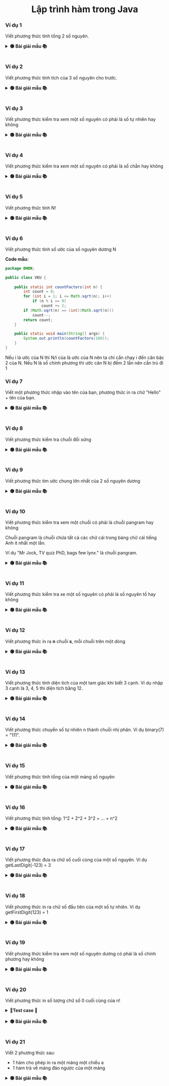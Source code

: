 <div align="center">

# Lập trình hàm trong Java
</div>

### Ví dụ 1

Viết phương thức tính tổng 2 số nguyên.

<details>
<summary> <strong>🟢 Bài giải mẫu 📚</strong></summary>

```java
package DHDN;

public class VKU {
	
	public static int sum(int a, int b) {
		return a + b;
	}

	public static void main(String[] args) {
		System.out.println(sum(5, 7));
	}
}
```

</details>
<br>

### Ví dụ 2

Viết phương thức tính tích của 3 số nguyên cho trước.

<details>
<summary> <strong>🟢 Bài giải mẫu 📚</strong></summary>

```java
package VKU;

public class Example {
	public static int mul(int a, int b, int c) {
		return a * b * c;
	}
	
	public static void main(String[] args) {
		System.out.println(mul(2, 3, 2)); //12
	}
}
```

</details>
<br>

### Ví dụ 3

Viết phương thức kiểm tra xem một số nguyên có phải là số tự nhiên hay không

<details>
<summary> <strong>🟢 Bài giải mẫu 📚</strong></summary>

```java
package VKU;

public class Example {
	public static boolean isNaturalNumber(int n) {
		return n >= 0;
	}
	
	public static void main(String[] args) {
		System.out.println(isNaturalNumber(0));
	}
}
```

</details>
<br>

### Ví dụ 4

Viết phương thức kiểm tra xem một số nguyên có phải là số chẵn hay không

<details>
<summary> <strong>🟢 Bài giải mẫu 📚</strong></summary>

```java
package VKU;

public class Example {
	public static boolean isEven(int n) {
		return n % 2 == 0;
	}
	
	public static void main(String[] args) {
		System.out.println(isEven(10));
	}
}
```

</details>
<br>

### Ví dụ 5

Viết phương thức tính N!

<details>
<summary> <strong>🟢 Bài giải mẫu 📚</strong></summary>

```java
package VKU;

public class Example {
	public static int calculateFactorial(int n) {
		int factor = 1;
		for (int i = 2; i <= n; i++)
			factor *= i;
		return factor;
	}
	
	public static void main(String[] args) {
		System.out.println(calculateFactorial(5)); //120
	}
}
```

</details>
<br>

### Ví dụ 6

Viết phương thức tính số ước của số nguyên dương N

**Code mẫu:**

```java
package DHDN;

public class VKU {
	
	public static int countFactors(int n) {
		int count = 0;
		for (int i = 1; i <= Math.sqrt(n); i++)
			if (n % i == 0) 
				count += 2;
		if (Math.sqrt(n) == (int)(Math.sqrt(n)))
			count--;
		return count;
	}

	public static void main(String[] args) {
		System.out.println(countFactors(100));
	}
}
```

Nếu i là ước của N thì N/i của là ước của N nên ta chỉ cần chạy i đến căn bậc 2 của N. Nếu N là số chính phương thì ước căn N bị đếm 2 lần nên cần trù đi 1

### Ví dụ 7

Viết một phương thức nhập vào tên của bạn, phương thức in ra chữ "Hello" + tên của bạn.

<details>
<summary> <strong>🟢 Bài giải mẫu 📚</strong></summary>

```java
package VKU;

public class Example {
	public static void printName(String name) {
		System.out.println("Hello " + name);
	}
	
	public static void main(String[] args) {
		printName("Hải"); //Hello Hải
	}
}
```

</details>
<br>

### Ví dụ 8

Viết phương thức kiểm tra chuỗi đối xứng

<details>
<summary> <strong>🟢 Bài giải mẫu 📚</strong></summary>

```java
package VKU;

public class Example {
	public static boolean isPalindrome(String s) {
		for (int i = 0; i < s.length() / 2; i++)
			if (s.charAt(i) != s.charAt(s.length() - i - 1))
				return false;
		return true;
	}
	
	public static void main(String[] args) {
		System.out.println(isPalindrome("absssba"));
	}
}
```

</details>
<br>

### Ví dụ 9

Viết phương thức tim ước chung lớn nhất của 2 số nguyên dương

<details>
<summary> <strong>🟢 Bài giải mẫu 📚</strong></summary>

```java
package VKU;

public class Example {
	public static int findGCD(int a, int b) {
		while (a % b != 0) {
			int d = a % b;
			a = b;
			b = d;
		}
		return b;
	}
	
	public static void main(String[] args) {
		System.out.println(findGCD(10, 25));
	}
}
```

</details>
<br>

### Ví dụ 10

Viết phương thức kiểm tra xem một chuỗi có phải là chuỗi pangram hay không

Chuỗi pangram là chuỗi chứa tất cả các chữ cái trong bảng chữ cái tiếng Anh ít nhất một lần.

Ví dụ "Mr Jock, TV quiz PhD, bags few lynx." là chuỗi pangram.

<details>
<summary> <strong>🟢 Bài giải mẫu 📚</strong></summary>

```java
package VKU;

public class Example {
	public static boolean isPangram(String s) {
		s = s.toLowerCase();
		boolean d[] = new boolean[256];
		for (char ch = 'a'; ch <= 'z'; ch++)
			d[ch] = false;
		
		for (int i = 0; i < s.length(); i++)
			d[s.charAt(i)] = true;
		
		boolean flag = true;
		for (char ch = 'a'; ch <= 'z'; ch++)
			if (d[ch] == false)
				flag = false;
		
		return flag;
	}
	
	public static void main(String[] args) {
		System.out.println(isPangram("Mr Jock, TV quiz PhD, bags few lynx."));
	}
}
```

</details>
<br>

### Ví dụ 11

Viết phương thức kiểm tra xe một số nguyên có phải là số nguyên tố hay không

<details>
<summary> <strong>🟢 Bài giải mẫu 📚</strong></summary>

```java
package VKU;

public class Example {
	public static boolean isPrime(int n) {
		if (n < 2)
			return false;
		for (int i = 2; i <= Math.sqrt(n); i++)
			if (n % i == 0)
				return false;
		return true;
	}
	
	public static void main(String[] args) {
		System.out.println(isPrime(7));
	}
}
```

</details>
<br>

### Ví dụ 12

Viết phương thức in ra **n** chuỗi **s**, mỗi chuỗi trên một dòng

<details>
<summary> <strong>🟢 Bài giải mẫu 📚</strong></summary>

```java
package VKU;

public class Example {
	public static void print(String s, int n) {
		for (int i = 1; i <= n; i++)
			System.out.println(s);
	}
	
	public static void main(String[] args) {
		print("VKU", 10);
	}
}
```

</details>
<br>

### Ví dụ 13

Viết phương thức tính diện tích của một tam giác khi biết 3 cạnh.
Ví dụ nhập 3 cạnh là 3, 4, 5 thì diện tích bằng 12.

<details>
<summary> <strong>🟢 Bài giải mẫu 📚</strong></summary>

```java
package VKU;

public class Example {
	public static float areaTriangle(float a, float b, float c) {
		float p = (a + b + c) / 2.0f;
		float area = (float) Math.sqrt(p * (p - a) * (p - b) * (p - c));
		return area;
	}
	
	public static void main(String[] args) {
		System.out.println(areaTriangle(3, 4, 5));
	}
}
```

</details>
<br>

### Ví dụ 14

Viết phương thức chuyển số tự nhiên n thành chuỗi nhị phân.
Ví dụ binary(7) = "111".

<details>
<summary> <strong>🟢 Bài giải mẫu 📚</strong></summary>

```java
package VKU;

public class Example {
	public static String binary(int n) {
		if (n == 0)
			return "0";
		String ans = "";
		while(n > 0) {
			ans =  (n % 2) + ans;
			n /= 2;
		}
		return ans;
	}
	
	public static void main(String[] args) {
		System.out.println(binary(10));
	}
}
```

</details>
<br>

### Ví dụ 15

Viết phương thức tính tổng của một mảng số nguyên

<details>
<summary> <strong>🟢 Bài giải mẫu 📚</strong></summary>

```java
package VKU;

public class Example {
	public static int sumArray(int a[]) {
		int sum = 0;
		for (int i = 0; i < a.length; i++)
			sum += a[i];
		return sum;
	}
	
	public static void main(String[] args) {
		int a[] = {1, 2, 3, 10};
		System.out.println(sumArray(a)); //16
	}
}
```

</details>
<br>

### Ví dụ 16

Viết phương thức tính tổng: 1^2 + 2^2 + 3^2 + ... + n^2

<details>
<summary> <strong>🟢 Bài giải mẫu 📚</strong></summary>

```java
package VKU;

public class Example {
	public static int sumSquar(int n) {
		return n * (n + 1) * (2 * n + 1) / 6;
	}
	
	public static void main(String[] args) {
		System.out.println(sumSquar(3)); //14
	}
}
```

</details>
<br>

### Ví dụ 17

Viết phương thức đưa ra chữ số cuối cùng của một số nguyên.
Ví dụ getLastDigit(-123) = 3

<details>
<summary> <strong>🟢 Bài giải mẫu 📚</strong></summary>

```java
package VKU;

public class Example {
	public static int getLastDigit(int n) {
		return Math.abs(n % 10);
	}
	
	public static void main(String[] args) {
		System.out.println(getLastDigit(-123)); //3
	}
}
```

</details>
<br>

### Ví dụ 18

Viết phương thức in ra chữ số đầu tiên của một số tự nhiên.
Ví dụ getFirstDigit(123) = 1

<details>
<summary> <strong>🟢 Bài giải mẫu 📚</strong></summary>

```java
package VKU;

public class Example {
	public static int getFirstDigit(int n) {
		String numberString = n + "";
		return numberString.charAt(0) - '0';
	}
	
	public static int getFirstDigit2(int n) {
		while(n > 10)
			n /= 10;
		return n;
	}
	
	public static void main(String[] args) {
		System.out.println(getFirstDigit2(123)); //1
	}
}
```

</details>
<br>

### Ví dụ 19

Viết phương thức kiểm tra xem một số nguyên dương có phải là số chính phương hay không

<details>
<summary> <strong>🟢 Bài giải mẫu 📚</strong></summary>

```java
package VKU;

public class Example {
	public static boolean isPerfectSquare(int n) {
		return Math.sqrt(n) == (int)Math.sqrt(n);
	}
	
	public static void main(String[] args) {
		System.out.println(isPerfectSquare(100)); //true
	}
}
```

</details>
<br>

### Ví dụ 20

Viết phương thức in số lượng chữ số 0 cuối cùng của n!

<details>
<summary> <strong>📝Test case 🧪</strong></summary>

#### Testcase 1:

|Input| Output|
|-----|:-----:|
|5| 1|

#### Testcase 2:

|Input| Output|
|-----|:-----:|
|12| 2|

#### Testcase 3:

|Input| Output|
|-----|:-----:|
|17| 3|

#### Testcase 4:

|Input| Output|
|-----|:-----:|
|26| 6|

#### Testcase 5:

|Input| Output|
|-----|:-----:|
|48| 10|

#### Testcase 6:

|Input| Output|
|-----|:-----:|
|236| 57|

#### Testcase 7:

|Input| Output|
|-----|:-----:|
|74823| 18700|

#### Testcase 8:

|Input| Output|
|-----|:-----:|
|736283948372635| 184070987093150|

#### Testcase 9:

|Input| Output|
|-----|:-----:|
|19283746253648293| 4820936563412061|

#### Testcase 10:

|Input| Output|
|-----|:-----:|
|11111111111111111| 2777777777777765|

#### Testcase 11:

|Input| Output|
|-----|:-----:|
|999999999999999999| 249999999999999977|

#### Testcase 12:

|Input| Output|
|-----|:-----:|
|82739402938472634| 20684850734618145|

#### Testcase 13:

|Input| Output|
|-----|:-----:|
|27122712271227129| 6780678067806772|

#### Testcase 14:

|Input| Output|
|-----|:-----:|
|42763948273847263| 10690987068461806|

#### Testcase 15:

|Input| Output|
|-----|:-----:|
|1| 0|

</details>
<br>

<details>
<summary> <strong>🟢 Bài giải mẫu 📚</strong></summary>

```java
package VKU;

public class Example {
	public static long countTrailingZerosInFactorial(long n) {
		long count = 0;
		long pow5 = 5;
		while(pow5 <= n) {
			count += n / pow5;
			pow5 *= 5;
		}
		return count;
	}

	public static void main(String[] args) {
		System.out.println(countTrailingZerosInFactorial(200)); // 49
	}
}

```
Hàm **countTrailingZerosInFactorial** tính số lượng chữ số 0 cuối cùng của n! bằng cách đếm số lượng thừa số 5 trong phân tích thừa số nguyên của n!. Nó hoạt động bằng cách chia lần lượt cho các bội số của 5 và cộng dồn số lần chia.

</details>
<br>

### Ví dụ 21

Viết 2 phương thức sau:
- 1 hàm cho phép in ra một mảng một chiều a
- 1 hàm trả về mảng đảo ngược của một mảng

<details>
<summary> <strong>🟢 Bài giải mẫu 📚</strong></summary>

```java
package VKU;

public class Example {
	public static void printArray(int a[]) {
		for (int i = 0; i < a.length; i++)
			System.out.print(a[i] + " ");
		System.out.println();
	}
	
	public static int[] reverseArray(int a[]) {
		for (int i = 0; i < a.length / 2; i++) {
			int t = a[i];
			a[i] = a[a.length - i - 1];
			a[a.length - i - 1] = t;
		}
		return a;
	}

	public static void main(String[] args) {
		int a[] = {1, 2, 3, 4};
		System.out.println("Mảng ban đầu:");
		printArray(a);
		a = reverseArray(a);
		System.out.println("Mảng đảo ngược:");
		printArray(a);
	}
}
```

</details>
<br>
